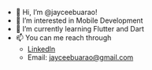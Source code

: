 - 👋 Hi, I’m @jayceebuarao!
- 👀 I’m interested in Mobile Development
- 🌱 I’m currently learning Flutter and Dart 
- 📫 You can me reach through 
  - [LinkedIn](https://www.linkedin.com/in/jayceebuarao/) 
  - Email: jayceebuarao@gmail.com

<!---
jayceebuarao/jayceebuarao is a ✨ special ✨ repository because its `README.md` (this file) appears on your GitHub profile.
You can click the Preview link to take a look at your changes.
--->
